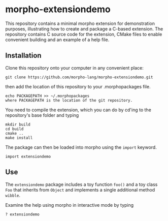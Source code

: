 # morpho-extensiondemo

This repository contains a minimal morpho extension for demonstration purposes, illustrating how to create and package a C-based extension. The repository contains C source code for the extension, CMake files to enable convenient building and an example of a help file. 

## Installation

Clone this repository onto your computer in any convenient place:

    git clone https://github.com/morpho-lang/morpho-extensiondemo.git

then add the location of this repository to your .morphopackages file.

    echo PACKAGEPATH >> ~/.morphopackages 
    where PACKAGEPATH is the location of the git repository.

You need to compile the extension, which you can do by cd'ing to the repository's base folder and typing

    mkdir build
    cd build
    cmake .. 
    make install

The package can then be loaded into morpho using the `import` keyword.

    import extensiondemo

## Use

The `extensiondemo` package includes a toy function `foo()` and a toy class `Foo` that inherits from `Object` and implements a single additional method `wibble`. 

Examine the help using morpho in interactive mode by typing

    ? extensiondemo
